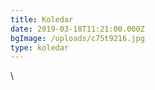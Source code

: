 ```yaml
---
title: Koledar
date: 2019-03-18T11:21:00.000Z
bgImage: /uploads/c75t9216.jpg
type: koledar
---
```

\
